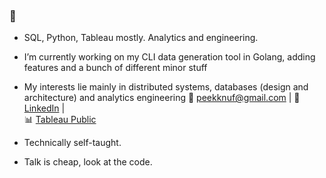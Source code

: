 ###  👋

- SQL, Python, Tableau mostly. Analytics and engineering.
- I’m currently working on my CLI data generation tool in Golang, adding features and a bunch of different minor stuff
- My interests lie mainly in distributed systems, databases (design and architecture) and analytics engineering
📧 [peekknuf@gmail.com](mailto:peekknuf@gmail.com) | 
🔗 [LinkedIn](https://www.linkedin.com/in/maksym-ionutsa/) |  
📊 [Tableau Public](https://public.tableau.com/app/profile/maksym.ionutsa/vizzes)

- Technically self-taught.
- Talk is cheap, look at the code.

<!--
**peekknuf/peekknuf** is a ✨ _special_ ✨ repository because its `README.md` (this file) appears on your GitHub profile.

Here are some ideas to get you started:

- 🔭 I’m currently working on ...
- 🌱 I’m currently learning ...
- 👯 I’m looking to collaborate on ...
- 🤔 I’m looking for help with ...
- 💬 Ask me about ...
- 📫 How to reach me: ...
- 😄 Pronouns: ...
- ⚡ Fun fact: ...
-->
